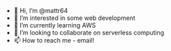 - 👋 Hi, I’m @mattr64
- 👀 I’m interested in some web development
- 🌱 I’m currently learning AWS
- 💞️ I’m looking to collaborate on serverless computing
- 📫 How to reach me - email!
